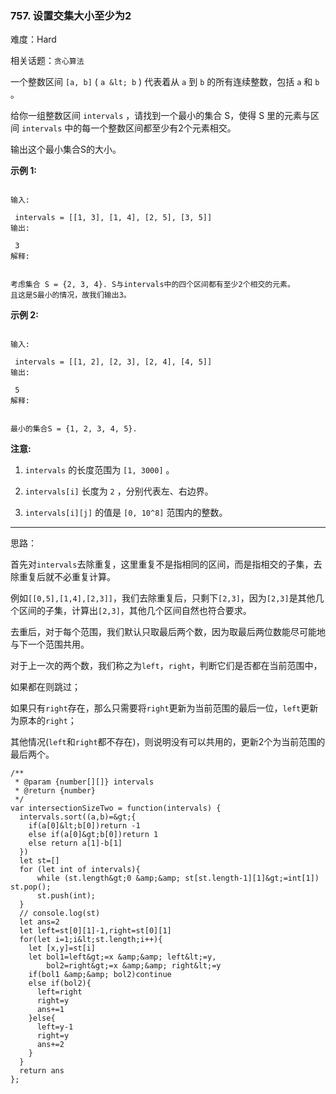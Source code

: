 ### 757.  设置交集大小至少为2

难度：Hard

相关话题：`贪心算法`

一个整数区间 `[a, b]` ( `a &lt; b` ) 代表着从 `a` 到 `b` 的所有连续整数，包括 `a` 和 `b` 。



给你一组整数区间 `intervals` ，请找到一个最小的集合 S，使得 S 里的元素与区间 `intervals` 中的每一个整数区间都至少有2个元素相交。



输出这个最小集合S的大小。



 **示例 1:** 





```

输入:

 intervals = [[1, 3], [1, 4], [2, 5], [3, 5]]
输出:

 3
解释:


考虑集合 S = {2, 3, 4}. S与intervals中的四个区间都有至少2个相交的元素。
且这是S最小的情况，故我们输出3。

```

 **示例 2:** 





```

输入:

 intervals = [[1, 2], [2, 3], [2, 4], [4, 5]]
输出:

 5
解释:


最小的集合S = {1, 2, 3, 4, 5}.

```

 **注意:** 





1.  `intervals` 的长度范围为 `[1, 3000]` 。

2.  `intervals[i]` 长度为 `2` ，分别代表左、右边界。

3.  `intervals[i][j]`  的值是 `[0, 10^8]` 范围内的整数。






-----

思路：

首先对`intervals`去除重复，这里重复不是指相同的区间，而是指相交的子集，去除重复后就不必重复计算。

例如`[[0,5],[1,4],[2,3]]`，我们去除重复后，只剩下`[2,3]`，因为`[2,3]`是其他几个区间的子集，计算出`[2,3]`，其他几个区间自然也符合要求。

去重后，对于每个范围，我们默认只取最后两个数，因为取最后两位数能尽可能地与下一个范围共用。

对于上一次的两个数，我们称之为`left`，`right`，判断它们是否都在当前范围中，

如果都在则跳过；

如果只有`right`存在，那么只需要将`right`更新为当前范围的最后一位，`left`更新为原本的`right`；

其他情况(`left`和`right`都不存在)，则说明没有可以共用的，更新2个为当前范围的最后两个。


```
/**
 * @param {number[][]} intervals
 * @return {number}
 */
var intersectionSizeTwo = function(intervals) {
  intervals.sort((a,b)=&gt;{
    if(a[0]&lt;b[0])return -1
    else if(a[0]&gt;b[0])return 1
    else return a[1]-b[1]
  })
  let st=[] 
  for (let int of intervals){
      while (st.length&gt;0 &amp;&amp; st[st.length-1][1]&gt;=int[1]) st.pop();
      st.push(int);
  }
  // console.log(st)
  let ans=2
  let left=st[0][1]-1,right=st[0][1]
  for(let i=1;i&lt;st.length;i++){
    let [x,y]=st[i]
    let bol1=left&gt;=x &amp;&amp; left&lt;=y,
        bol2=right&gt;=x &amp;&amp; right&lt;=y
    if(bol1 &amp;&amp; bol2)continue
    else if(bol2){
      left=right
      right=y
      ans+=1
    }else{
      left=y-1
      right=y
      ans+=2      
    }
  }
  return ans
};



```
